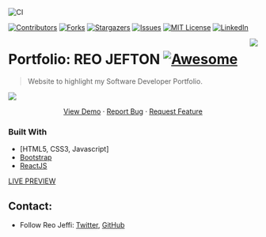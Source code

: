 
![CI](https://github.com/reojeffi/PortfolioRJ/workflows/CI/badge.svg)

<!-- PROJECT SHIELDS -->
<!--
*** I'm using markdown "reference style" links for readability.
*** Reference links are enclosed in brackets [ ] instead of parentheses ( ).
*** See the bottom of this document for the declaration of the reference variables
*** for contributors-url, forks-url, etc. This is an optional, concise syntax you may use.
*** https://www.markdownguide.org/basic-syntax/#reference-style-links
-->
[![Contributors][contributors-shield]][contributors-url]
[![Forks][forks-shield]][forks-url]
[![Stargazers][stars-shield]][stars-url]
[![Issues][issues-shield]][issues-url]
[![MIT License][license-shield]][license-url]
[![LinkedIn][linkedin-shield]][linkedin-url]


<!--[![NPM Version][npm-image]][npm-url]
[![Build Status][travis-image]][travis-url]
[![Downloads Stats][npm-downloads]][npm-url] -->

<!--# [Portfolio: REO JEFTON](https://reojeffi.github.io/PortfolioRJ) -->

<img src="https://github.com/reojeffi/PortfolioRJ/blob/master/assets/img/icons/icon-152x152.png" align="right" />

# Portfolio: REO JEFTON [![Awesome](https://cdn.rawgit.com/sindresorhus/awesome/d7305f38d29fed78fa85652e3a63e154dd8e8829/media/badge.svg)](https://reojeffi.github.io/PortfolioRJ)
> Website to highlight my Software Developer Portfolio.

![](header.png)

<!-- PROJECT LOGO -->
<!--<br />
<p align="center">
  <a href="https://reojeffi.github.io/PortfolioRJ">
    <img src="https://github.com/reojeffi/PortfolioRJ/blob/master/assets/img/icons/icon-152x152.png" alt="Logo" width="80" height="80">
  </a>

  <h3 align="center">Portfolio: Reo Jefton</h3>

  <p align="center">
    An awesome README template to jumpstart your projects!
    <br />
    <a href="https://reojeffi.github.io/PortfolioRJ"><strong>Explore the docs »</strong></a>
    <br />
    <br />
    <a href="https://reojeffi.github.io/PortfolioRJ">View Demo</a>
    ·
    <a href="https://github.com/reojeffi/PortfolioRJ/issues">Report Bug</a>
    ·
    <a href="https://github.com/reojeffi/PortfolioRJ/issues">Request Feature</a>
  </p>
</p> -->

 <p align="center">
    <a href="https://reojeffi.github.io/PortfolioRJ">View Demo</a>
    ·
    <a href="https://github.com/reojeffi/PortfolioRJ/issues">Report Bug</a>
    ·
    <a href="https://github.com/reojeffi/PortfolioRJ/issues">Request Feature</a>
  </p>
  
<!-- ABOUT THE PROJECT 
## About The Project

[![Product Name Screen Shot][product-screenshot]](https://reojeffi.github.io/PortfolioRJ)

There are many great README templates available on GitHub, however, I didn't find one that really suit my needs so I created this enhanced one. I want to create a README template so amazing that it'll be the last one you ever need.

Here's why:
* Your time should be focused on creating something amazing. A project that solves a problem and helps others
* You shouldn't be doing the same tasks over and over like creating a README from scratch
* You should element DRY principles to the rest of your life :smile: -->

### Built With

* [HTML5, CSS3, Javascript]
* [Bootstrap](https://getbootstrap.com)
* [ReactJS](https://reactjs.org)



[LIVE PREVIEW](https://reojeffi.github.io/PortfolioRJ)

## Contact:

* Follow Reo Jeffi: [Twitter](https://twitter.com/reomystereo), [GitHub](https://github.com/reojeffi)

<!-- ## Meta

Your Name – [@YourTwitter](https://twitter.com/dbader_org) – YourEmail@example.com

Distributed under the XYZ license. See ``LICENSE`` for more information.

[https://github.com/yourname/github-link](https://github.com/dbader/)

## Contributing

1. Fork it (<https://github.com/yourname/yourproject/fork>)
2. Create your feature branch (`git checkout -b feature/fooBar`)
3. Commit your changes (`git commit -am 'Add some fooBar'`)
4. Push to the branch (`git push origin feature/fooBar`)
5. Create a new Pull Request 

[npm-image]: https://img.shields.io/npm/v/datadog-metrics.svg?style=flat-square
[npm-url]: https://npmjs.org/package/datadog-metrics
[npm-downloads]: https://img.shields.io/npm/dm/datadog-metrics.svg?style=flat-square
[travis-image]: https://img.shields.io/travis/dbader/node-datadog-metrics/master.svg?style=flat-square
[travis-url]: https://travis-ci.org/dbader/node-datadog-metrics
[wiki]: https://github.com/yourname/yourproject/wiki -->

<!-- MARKDOWN LINKS & IMAGES -->
<!-- https://www.markdownguide.org/basic-syntax/#reference-style-links -->
[contributors-shield]: https://img.shields.io/github/contributors/othneildrew/Best-README-Template.svg?style=flat-round
[contributors-url]: https://github.com/reojeffi/PortfolioRJ/graphs/contributors
[forks-shield]: https://img.shields.io/github/forks/othneildrew/Best-README-Template.svg?style=flat-round
[forks-url]: https://github.com/reojeffi/PortfolioRJ/network/members
[stars-shield]: https://img.shields.io/github/stars/othneildrew/Best-README-Template.svg?style=flat-round
[stars-url]: https://github.com/reojeffi/PortfolioRJ/stargazers
[issues-shield]: https://img.shields.io/github/issues/othneildrew/Best-README-Template.svg?style=flat-round
[issues-url]: https://github.com/reojeffi/PortfolioRJ/issues
[license-shield]: https://img.shields.io/github/license/othneildrew/Best-README-Template.svg?style=flat-round
[license-url]: https://reojeffi.github.io/PortfolioRJ/blob/master/LICENSE.txt
[linkedin-shield]: https://img.shields.io/badge/-LinkedIn-black.svg?style=flat-round&logo=linkedin&colorB=555
[linkedin-url]: https://www.linkedin.com/in/reo-jefton-638a99125
[product-screenshot]: images/screenshot.png
